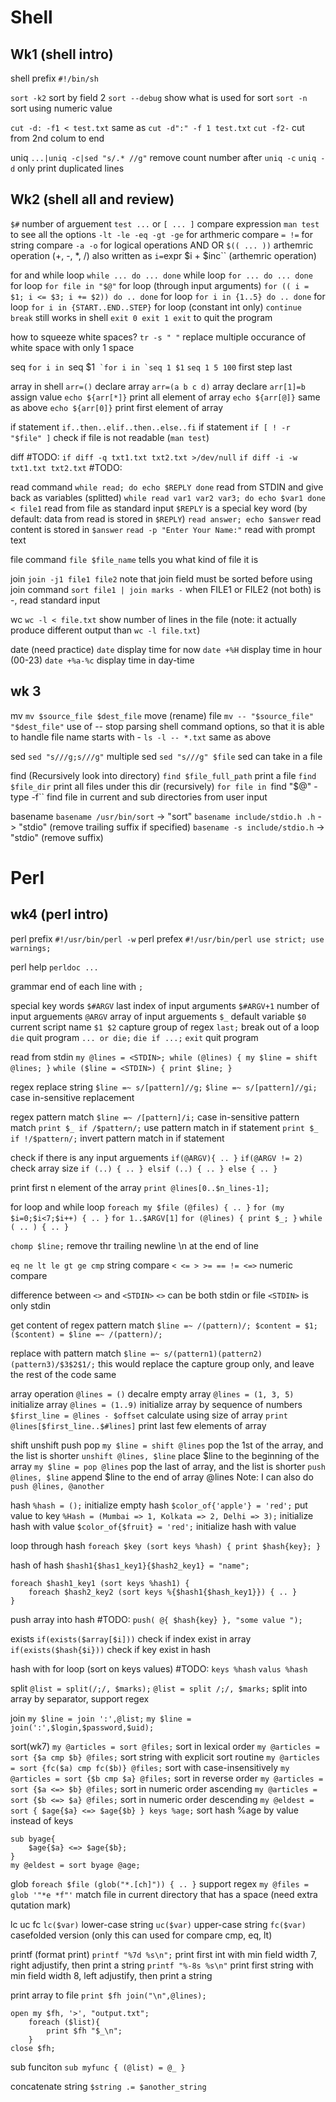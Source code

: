 # Shell
## Wk1 (shell intro)
shell prefix `#!/bin/sh`

`sort -k2` sort by field 2
`sort --debug` show what is used for sort
`sort -n` sort using numeric value

`cut -d: -f1 < test.txt` same as
`cut -d":" -f 1 test.txt`
`cut -f2-` cut from 2nd colum to end

uniq
`...|uniq -c|sed "s/.* //g"` remove count number after `uniq -c`
`uniq -d` only print duplicated lines

## Wk2 (shell all and review)
`$#` number of arguement
`test ...` or `[ ... ]` compare expression
`man test` to see all the options
`-lt -le -eq -gt -ge` for arthmeric compare
`= !=` for string compare
`-a -o` for logical operations AND OR
`$(( ... ))` arthemric operation (+, -, *, /)
also written as `i=`expr $i + $inc`` (arthemric operation)

for and while loop
`while ... do ... done` while loop
`for ... do ... done` for loop
`for file in "$@"` for loop (through input arguments)
`for (( i = $1; i <= $3; i += $2)) do .. done` for loop
`for i in {1..5} do .. done` for loop
`for i in {START..END..STEP}`  for loop (constant int only)
`continue break` still works in shell
`exit 0 exit 1 exit` to quit the program

how to squeeze white spaces?
`tr -s " "` replace multiple occurance of white space with only 1 space

seq
`for i in `seq $1``
`for i in `seq 1 $1``
`seq 1 5 100` first step last

array in shell
`arr=()` declare array
`arr=(a b c d)` array declare
`arr[1]=b` assign value
`echo ${arr[*]}` print all element of array
`echo ${arr[@]}` same as above
`echo ${arr[0]}` print first element of array

if statement
`if..then..elif..then..else..fi` if statement
`if [ ! -r "$file" ]` check if file is not readable (`man test`)

diff #TODO:
`if diff -q txt1.txt txt2.txt >/dev/null`
`if diff -i -w txt1.txt txt2.txt` #TODO:

read command
`while read; do echo $REPLY done` read from STDIN and give back as variables (splitted)
`while read var1 var2 var3; do echo $var1 done < file1` read from file as standard input
`$REPLY` is a special key word (by default: data from read is stored in `$REPLY`)
`read answer; echo $answer` read content is stored in `$answer`
`read -p "Enter Your Name:"` read with prompt text

file command
`file $file_name` tells you what kind of file it is

join
`join -j1 file1 file2` note that join field must be sorted before using join command
`sort file1 | join marks -` when FILE1 or FILE2 (not both) is -, read standard input

wc
`wc -l < file.txt` show number of lines in the file (note: it actually produce different output than `wc -l file.txt`)

date (need practice)
`date` display time for now
`date +%H` display time in hour (00-23)
`date +%a-%c` display time in day-time

## wk 3

mv
`mv $source_file $dest_file` move (rename) file
`mv -- "$source_file" "$dest_file"` use of -- stop parsing shell command options, so that it is able to handle file name starts with -
`ls -l -- *.txt` same as above

sed
`sed "s///g;s///g"` multiple sed
`sed "s///g" $file` sed can take in a file 

find (Recursively look into directory)
`find $file_full_path` print a file
`find $file_dir` print all files under this dir (recursively)
`for file in `find "$@" -type -f`` find file in current and sub directories from user input

basename
`basename /usr/bin/sort` -> "sort"
`basename include/stdio.h .h` -> "stdio" (remove trailing suffix if specified)
`basename -s include/stdio.h` -> "stdio" (remove suffix)

# Perl
## wk4 (perl intro)
perl prefix `#!/usr/bin/perl -w`
perl prefex `#!/usr/bin/perl use strict; use warnings;`

perl help
`perldoc ...`

grammar
end of each line with `;`

special key words
`$#ARGV` last index of input arguments
`$#ARGV+1` number of input arguements
`@ARGV` array of input arguements
`$_` default variable
`$0` current script name
`$1 $2` capture group of regex
`last;` break out of a loop
`die` quit program `... or die;` `die if ...;`
`exit` quit program

read from stdin
`my @lines = <STDIN>; while (@lines) { my $line = shift @lines; }`
`while ($line = <STDIN>) { print $line; }`

regex replace string
`$line =~ s/[pattern]//g;`
`$line =~ s/[pattern]//gi;` case in-sensitive replacement

regex pattern match
`$line =~ /[pattern]/i;` case in-sensitive pattern match
`print $_ if /$pattern/;` use pattern match in if statement
`print $_ if !/$pattern/;` invert pattern match in if statement

check if there is any input arguements
`if(@ARGV){ .. }`
`if(@ARGV != 2)` check array size
`if (..) { .. } elsif (..) { .. } else { .. }`

print first n element of the array
`print @lines[0..$n_lines-1];`

for loop and while loop
`foreach my $file (@files) { .. }`
`for (my $i=0;$i<7;$i++) { .. }`
`for 1..$ARGV[1]`
`for (@lines) { print $_; }`
`while ( .. ) { .. } `

`chomp $line;` remove thr trailing newline \n at the end of line

`eq ne lt le gt ge cmp` string compare
`< <= > >= == != <=>` numeric compare

difference between `<>` and `<STDIN>`
`<>` can be both stdin or file
`<STDIN>` is only stdin

get content of regex pattern match
`$line =~ /(pattern)/; $content = $1;`
`($content) = $line =~ /(pattern)/;`

replace with pattern match
`$line =~ s/(pattern1)(pattern2)(pattern3)/$3$2$1/;` this would replace the capture group only, and leave the rest of the code same

array operation
`@lines = ()` decalre empty array
`@lines = (1, 3, 5)` initialize array
`@lines = (1..9)` initialize array by sequence of numbers
`$first_line = @lines - $offset` calculate using size of array 
`print @lines[$first_line..$#lines]` print last few elements of array

shift unshift push pop
`my $line = shift @lines` pop the 1st of the array, and the list is shorter
`unshift @lines, $line` place $line to the beginning of the array
`my $line = pop @lines` pop the last of array, and the list is shorter
`push @lines, $line` append $line to the end of array @lines
Note: I can also do `push @lines, @another`

hash
`%hash = ();` initialize empty hash
`$color_of{'apple'} = 'red';` put value to key
`%Hash = (Mumbai => 1, Kolkata => 2, Delhi => 3);` initialize hash with value
`$color_of{$fruit} = 'red';` initialize hash with value

loop through hash
`foreach $key (sort keys %hash) { print $hash{key}; }`

hash of hash
`$hash1{$has1_key1}{$hash2_key1} = "name";`
```
foreach $hash1_key1 (sort keys %hash1) { 
    foreach $hash2_key2 (sort keys %{$hash1{$hash_key1}}) { .. }
}
```

push array into hash #TODO:
`push( @{ $hash{key} }, "some value ");`

exists
`if(exists($array[$i]))` check if index exist in array
`if(exists($hash{$i}))` check if key exist in hash

hash with for loop (sort on keys values) #TODO:
`keys %hash`
`valus %hash`

split
`@list = split(/;/, $marks);`
`@list = split /;/, $marks;` split into array by separator, support regex

join
`my $line = join ':',@list;`
`my $line = join(':',$login,$password,$uid);`

sort(wk7)
`my @articles = sort @files;` sort in lexical order
`my @articles = sort {$a cmp $b} @files;` sort string with explicit sort routine 
`my @articles = sort {fc($a) cmp fc($b)} @files;` sort with case-insensitively
`my @articles = sort {$b cmp $a} @files;` sort in reverse order
`my @articles = sort {$a <=> $b} @files;` sort in numeric order ascending
`my @articles = sort {$b <=> $a} @files;` sort in numeric order descending
`my @eldest = sort { $age{$a} <=> $age{$b} } keys %age;` sort hash %age by value instead of keys
```
sub byage{
    $age{$a} <=> $age{$b};
}
my @eldest = sort byage @age;
```

glob
`foreach $file (glob("*.[ch]")) { .. }` support regex
`my @files = glob '"*e *f"'` match file in current directory that has a space (need extra qutation mark)

lc uc fc
`lc($var)` lower-case string
`uc($var)` upper-case string
`fc($var)` casefolded version (only this can used for compare cmp, eq, lt)

printf (format print)
`printf "%7d %s\n";` print first int with min field width 7, right adjustify, then print a string
`printf "%-8s %s\n"` print first string with min field width 8, left adjustify, then print a string

print array to file
`print $fh join("\n",@lines);`
```
open my $fh, '>', "output.txt";
    foreach ($list){
        print $fh "$_\n";
    }
close $fh;
```

sub funciton
`sub myfunc { (@list) = @_ }`

concatenate string
`$string .= $another_string`